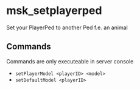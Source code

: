 # msk_setplayerped
Set your PlayerPed to another Ped f.e. an animal

## Commands
Commands are only executeable in server console

* `setPlayerModel <playerID> <model>`
* `setDefaultModel <playerID>`